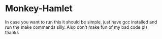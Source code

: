 # Monkey-Hamlet
In case you want to run this it should be simple, just have gcc installed and run the make commands silly. Also don't make fun of my bad code pls thanks
